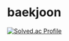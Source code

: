 # baekjoon

[![Solved.ac Profile](http://mazassumnida.wtf/api/v2/generate_badge?boj=xingand)](https://solved.ac/xingand/)
